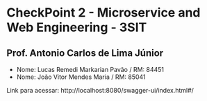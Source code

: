 # CheckPoint 2 - Microservice and Web Engineering - 3SIT

## Prof. Antonio Carlos de Lima Júnior

- Nome: Lucas Remedi Markarian Pavão / RM: 84451
- Nome: João Vitor Mendes Maria / RM: 85041
 
Link para acessar:
http://localhost:8080/swagger-ui/index.html#/
